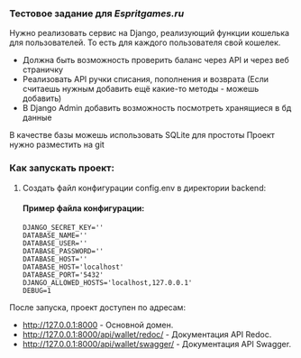 ### Тестовое задание для **_Espritgames.ru_**

Нужно реализовать сервис на Django, реализующий функции кошелька для пользователей.
То есть для каждого пользователя свой кошелек.


- Должна быть возможность проверить баланс через API и через веб страничку
- Реализовать API ручки списания, пополнения и возврата (Если считаешь нужным добавить ещё какие-то методы - можешь добавить)
- В Django Admin добавить возможность посмотреть хранящиеся в бд данные

В качестве базы можешь использовать SQLite для простоты
Проект нужно разместить на git




### Как запускать проект:

1. Создать файл конфигурации config.env в директории backend:

    #### Пример файла конфигурации:
    ```
    DJANGO_SECRET_KEY=''
    DATABASE_NAME=''
    DATABASE_USER=''
    DATABASE_PASSWORD=''
    DATABASE_HOST=''
    DATABASE_HOST='localhost'
    DATABASE_PORT='5432'
    DJANGO_ALLOWED_HOSTS='localhost,127.0.0.1'
    DEBUG=1
    ```


После запуска, проект доступен по адресам:

* http://127.0.0.1:8000 - Основной домен.
* http://127.0.0.1:8000/api/wallet/redoc/ - Документация API Redoc.
* http://127.0.0.1:8000/api/wallet/swagger/ - Документация API Swagger.